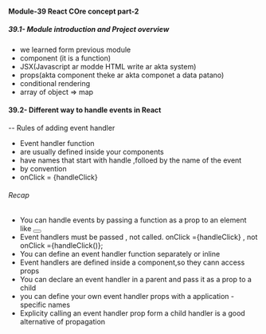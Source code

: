 #### Module-39 React COre concept part-2

 ##### 39.1- Module introduction and Project overview
 - we learned form previous module
  - component (it is a function)
  - JSX(Javascript ar modde HTML write ar akta system)
  - props(akta component theke ar akta componet a data patano)
  - conditional rendering
  - array of object => map

  #### 39.2- Different way to handle events in React
  -- Rules of adding event handler
  - Event handler function
  - are usually defined inside your components
  - have names that start with handle ,folloed by the name of the event
  - by convention
  - onClick = {handleClick}
  ###### Recap
  - You can handle events by passing a function as a prop to an element like <button>
  - Event handlers must be passed , not called. onClick ={handleClick} , not onClick ={handleClick()};
  - You can define an event handler function separately or inline
  - Event handlers are defined inside a component,so they cann access props
  - You can declare an event handler in a parent and pass it as a prop to a child
  - you can define your own event handler props with a application -specific names
  - Explicity calling an event handler prop form a child handler is a good alternative of propagation
